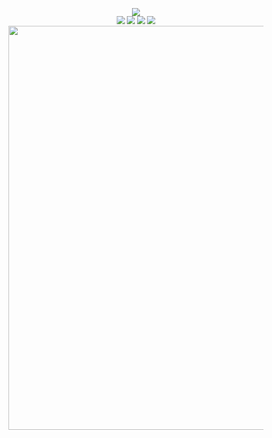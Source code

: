 <p align="center">
   <a href="https://github.com/Aragas.MercenaryContract" alt="Lines Of Code">
   <img src="https://tokei.rs/b1/github/Aragas/Aragas.MercenaryContract?category=code" /></a>
   </br>
   <a href="https://www.nexusmods.com/mountandblade2bannerlord/mods/190" alt="Limited Mercenary Contract">
   <img src="https://img.shields.io/badge/Nexus-Limited%20Mercenary%20MContract-yellow.svg" /></a>
   <a href="https://www.nexusmods.com/mountandblade2bannerlord/mods/190" alt="Nexus Mod Configuration Menu">
   <img src="https://img.shields.io/endpoint?url=https%3A%2F%2Fnexusmods-version-pzk4e0ejol6j.runkit.sh%3FgameId%3Dmountandblade2bannerlord%26modId%3D190" /></a>
   <a href="https://www.nexusmods.com/mountandblade2bannerlord/mods/190" alt="Nexus Mod Configuration Menu">
   <img src="https://img.shields.io/endpoint?url=https%3A%2F%2Fnexusmods-downloads-ayuqql60xfxb.runkit.sh%2F%3Ftype%3Dunique%26gameId%3D3174%26modId%3D190" /></a>
   <a href="https://www.nexusmods.com/mountandblade2bannerlord/mods/190" alt="Nexus Mod Configuration Menu">
   <img src="https://img.shields.io/endpoint?url=https%3A%2F%2Fnexusmods-downloads-ayuqql60xfxb.runkit.sh%2F%3Ftype%3Dtotal%26gameId%3D3174%26modId%3D190" /></a>
   </br>
   <img src="https://staticdelivery.nexusmods.com/mods/3174/images/190/190-1586179583-397695354.jpeg?raw=true" width="800">
</p>

